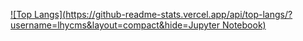 [![Top Langs](https://github-readme-stats.vercel.app/api/top-langs/?username=lhycms&layout=compact&hide=Jupyter Notebook)](https://github.com/anuraghazra/github-readme-stats)
